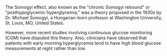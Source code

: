 The Somogyi effect, also known as the "chronic Somogyi rebound" or "posthypoglycemic hyperglycemia," was a theory proposed in the 1930s by Dr. Michael Somogyi, a Hungarian-born professor at Washington University, St. Louis, MO, United States.

However, more recent studies involving continuous glucose monitoring (CGM) have disputed this theory. Also, clinicians have observed that patients with early morning hyperglycemia tend to have high blood glucose measurements at night rather than low.